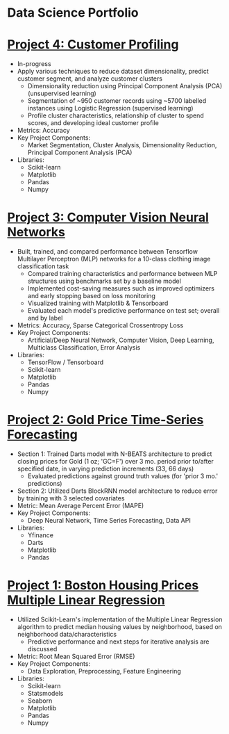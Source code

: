 # Data Science Portfolio

# [Project 4: Customer Profiling](https://github.com/DomS1080/Data-Science/blob/main/Projects/Customer/Customer.ipynb)
   - In-progress
   - Apply various techniques to reduce dataset dimensionality, predict customer segment, and analyze customer clusters
     * Dimensionality reduction using Principal Component Analysis (PCA) (unsupervised learning)
     * Segmentation of ~950 customer records using ~5700 labelled instances using Logistic Regression (supervised learning)
     * Profile cluster characteristics, relationship of cluster to spend scores, and developing ideal customer profile
   - Metrics: Accuracy
   - Key Project Components:
     * Market Segmentation, Cluster Analysis, Dimensionality Reduction, Principal Component Analysis (PCA)
   - Libraries:
     * Scikit-learn
     * Matplotlib
     * Pandas
     * Numpy

# [Project 3: Computer Vision Neural Networks](https://github.com/DomS1080/Data-Science/blob/main/Projects/Deep%20Neural%20Network/Computer%20Vision/F-MNIST%20Tensorflow%20MLPs.ipynb)
   - Built, trained, and compared performance between Tensorflow Multilayer Perceptron (MLP) networks for a 10-class clothing image classification task
     * Compared training characteristics and performance between MLP structures using benchmarks set by a baseline model
     * Implemented cost-saving measures such as improved optimizers and early stopping based on loss monitoring
     * Visualized training with Matplotlib & Tensorboard
     * Evaluated each model's predictive performance on test set; overall and by label
   - Metrics: Accuracy, Sparse Categorical Crossentropy Loss
   - Key Project Components:
     * Artificial/Deep Neural Network, Computer Vision, Deep Learning, Multiclass Classification, Error Analysis
   - Libraries:
     * TensorFlow / Tensorboard
     * Scikit-learn
     * Matplotlib
     * Pandas
     * Numpy

# [Project 2: Gold Price Time-Series Forecasting](https://github.com/DomS1080/Data-Science/blob/main/Projects/Supervised%20Learning/Time%20Series%20Forecasting/Gold%20Darts%20N-BEATS%20BlockRNN.ipynb)
   - Section 1: Trained Darts model with N-BEATS architecture to predict closing prices for Gold (1 oz; 'GC=F') over 3 mo. period prior to/after specified date, in varying prediction increments (33, 66 days)
     * Evaluated predictions against ground truth values (for 'prior 3 mo.' predictions)
   - Section 2: Utilized Darts BlockRNN model architecture to reduce error by training with 3 selected covariates
   - Metric: Mean Average Percent Error (MAPE)
   - Key Project Components:
     * Deep Neural Network, Time Series Forecasting, Data API
   - Libraries:
     * Yfinance
     * Darts
     * Matplotlib
     * Pandas

# [Project 1: Boston Housing Prices Multiple Linear Regression](https://github.com/DomS1080/Data-Science/blob/main/Projects/Supervised%20Learning/Regression/Boston%20Multiple%20Linear%20Regression.ipynb)
   - Utilized Scikit-Learn's implementation of the Multiple Linear Regression algorithm to predict median housing values by neighborhood, based on neighborhood data/characteristics
     * Predictive performance and next steps for iterative analysis are discussed
   - Metric: Root Mean Squared Error (RMSE)
   - Key Project Components:
     * Data Exploration, Preprocessing, Feature Engineering
   - Libraries:
     * Scikit-learn
     * Statsmodels
     * Seaborn
     * Matplotlib
     * Pandas
     * Numpy

